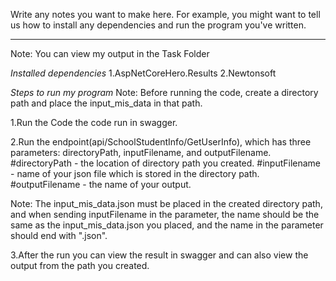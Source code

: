 Write any notes you want to make here. For example, you might want to
tell us how to install any dependencies and run the program you've
written.


---
Note: You can view my output in the Task Folder 

*Installed dependencies*
1.AspNetCoreHero.Results
2.Newtonsoft

*Steps to run my program*
Note: Before running the code, create a directory path and place the input_mis_data in that path.

1.Run the Code the code run in swagger.

2.Run the endpoint(api/SchoolStudentInfo/GetUserInfo), which has three parameters: directoryPath, inputFilename, and outputFilename. 
#directoryPath - the location of directory path you created.
#inputFilename - name of your json file which is stored in the directory path.
#outputFilename - the name of your output.

Note: The input_mis_data.json must be placed in the created directory path, and when sending inputFilename in the parameter, the name should be the same as the input_mis_data.json you placed, and the name in the parameter should end with ".json".

3.After the run you can view the result in swagger and can also view the output from the path you created.

